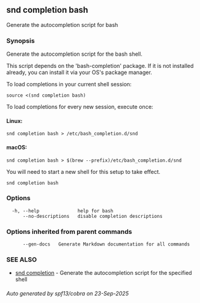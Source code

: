 ## snd completion bash

Generate the autocompletion script for bash

### Synopsis

Generate the autocompletion script for the bash shell.

This script depends on the 'bash-completion' package.
If it is not installed already, you can install it via your OS's package manager.

To load completions in your current shell session:

	source <(snd completion bash)

To load completions for every new session, execute once:

#### Linux:

	snd completion bash > /etc/bash_completion.d/snd

#### macOS:

	snd completion bash > $(brew --prefix)/etc/bash_completion.d/snd

You will need to start a new shell for this setup to take effect.


```
snd completion bash
```

### Options

```
  -h, --help              help for bash
      --no-descriptions   disable completion descriptions
```

### Options inherited from parent commands

```
      --gen-docs   Generate Markdown documentation for all commands
```

### SEE ALSO

* [snd completion](snd_completion.md)	 - Generate the autocompletion script for the specified shell

###### Auto generated by spf13/cobra on 23-Sep-2025
